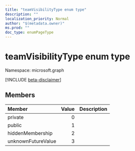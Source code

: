 ```yaml
---
title: "teamVisibilityType enum type"
description: ""
localization_priority: Normal
author: "$(metadata.owner)"
ms.prod: ""
doc_type: enumPageType
---
```


# teamVisibilityType enum type

Namespace: microsoft.graph

[!INCLUDE [beta-disclaimer](../../includes/beta-disclaimer.md)]

## Members

| Member             | Value | Description |
| :----------------- | ----: | :---------- |
| private            | 0     |             |
| public             | 1     |             |
| hiddenMembership   | 2     |             |
| unknownFutureValue | 3     |             |
